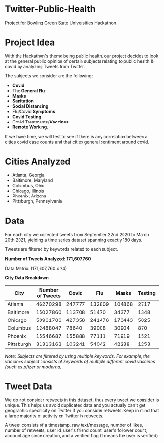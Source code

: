 # Twitter-Public-Health
Project for Bowling Green State Universities Hackathon

# Project Idea

With the Hackathon's theme being public health, our project decides to look at the general public opinion of certain subjects relating to public health & covid by analyzing Tweets from Twitter. 

The subjects we consider are the following:
* **Covid**
* The **General Flu**
* **Masks**
* **Sanitation**
* **Social Distancing**
* Flu/Covid **Symptoms**
* **Covid Testing**
* Covid Treatments/**Vaccines**
* **Remote Working**.

If we have time, we will test to see if there is any correlation between a cities covid case counts and that cities general sentiment around covid.  

# Cities Analyzed

* Atlanta, Georgia
* Baltimore, Maryland
* Columbus, Ohio
* Chicago, Illinois
* Phoenix, Arizona
* Pittsburgh, Pennsylvania

# Data 

For each city we collected tweets from September 22nd 2020 to March 20th 2021, yielding a time series dataset spanning exactly 180 days.

Tweets are filtered by keywords related to each subject.

**Number of Tweets Analyzed: 171,607,760** 

Data Matrix: (171,607,760 x 24)

**City Data Breakdown**

| City       | Number of Tweets        | Covid  | Flu    | Masks  | Testing | Treatments | Sanitizing | Social Distancing | Symptoms | Working |
|------------|----------|--------|--------|--------|---------|------------|------------|-------------------|----------|---------|
| Atlanta    | 46270298 | 247777 | 132809 | 104868 | 2717    | 89060      | 13421      | 37080             | 16079    | 36182   |
| Baltimore  | 15027860 | 113708 | 51470  | 34377  | 1348    | 44168      | 4438       | 12905             | 6043     | 13957   |
| Chicago    | 50961706 | 427358 | 241476 | 173443 | 5025    | 167405     | 20035      | 65520             | 24800    | 67424   |
| Columbus   | 12488047 | 78640  | 39008  | 30904  | 870     | 27396      | 2864       | 10320             | 3958     | 8898    |
| Phoenix    | 15546687 | 155888 | 77111  | 71919  | 1521    | 51626      | 6235       | 22260             | 7601     | 18183   |
| Pittsburgh | 31313162 | 103241 | 54042  | 42238  | 1253    | 38796      | 3949       | 14473             | 5482     | 12014   |

*Note: Subjects are filtered by using multiple keywords. For example, the vaccines subject consists of keywords of multiple different covid vaccines (such as pfizer or moderna)*

# Tweet Data

We do not consider retweets in this dataset, thus every tweet we consider is unique. This helps us avoid duplicated data and you actually can't get geographic specificity on Twitter if you consider retweets. Keep in mind that a large majority of activity on Twitter is retweets.

A tweet consists of a timestamp, raw text/message, number of likes, number of retweets, user id, user's friend count, user's follower count, account age since creation, and a verified flag (1 means the user is verified)

